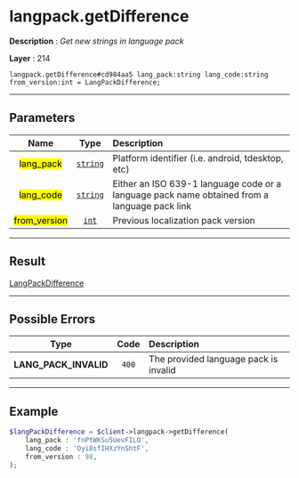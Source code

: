 # langpack.getDifference

**Description** : *Get new strings in language pack*

**Layer** : 214

```tl
langpack.getDifference#cd984aa5 lang_pack:string lang_code:string from_version:int = LangPackDifference;
```

---

## Parameters

| Name | Type | Description |
| :---: | :---: | :--- |
| <mark>lang_pack</mark> | [`string`](type/string) | Platform identifier (i.e. android, tdesktop, etc) |
| <mark>lang_code</mark> | [`string`](type/string) | Either an ISO 639-1 language code or a language pack name obtained from a language pack link |
| <mark>from_version</mark> | [`int`](type/int) | Previous localization pack version |

---

## Result

[LangPackDifference](type/LangPackDifference)

---

## Possible Errors

| Type | Code | Description |
| :---: | :---: | :--- |
| **LANG_PACK_INVALID** | `400` | The provided language pack is invalid |

---

## Example

```php
$langPackDifference = $client->langpack->getDifference(
	lang_pack : 'fnPtWKSu5UevFILO',
	lang_code : 'Oyi8sfIHXzYnShtF',
	from_version : 98,
);
```